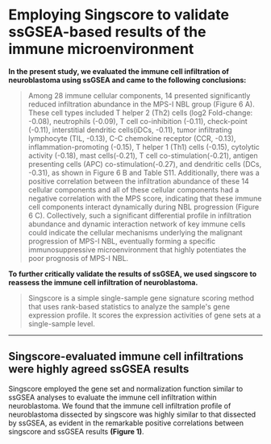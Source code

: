 # Employing Singscore to validate ssGSEA-based results of the immune microenvironment

**In the present study, we evaluated the immune cell infiltration of neuroblastoma using ssGSEA and came to the following conclusions:**

> Among 28 immune cellular components, 14 presented significantly reduced infiltration abundance in the MPS-I NBL group (Figure 6 A). These cell types included T helper 2 (Th2) cells (log2 Fold-change: -0.08), neutrophils (-0.09), T cell co-inhibition (-0.11), check-point (-0.11), interstitial dendritic cells(iDCs, -0.11), tumor infiltrating lymphocyte (TIL, -0.13), C-C chemokine receptor (CCR, -0.13), inflammation-promoting (-0.15), T helper 1 (Th1) cells (-0.15),  cytolytic activity (-0.18), mast cells(-0.21), T cell co-stimulation(-0.21), antigen presenting cells (APC) co-stimulation(-0.27), and dendritic cells (DCs, -0.31), as shown in Figure 6 B and Table S11. Additionally, there was a positive correlation between the infiltration abundance of these 14 cellular components and all of these cellular components had a negative correlation with the MPS score, indicating that these immune cell components interact dynamically during NBL progression (Figure 6 C). Collectively, such a significant differential profile in infiltration abundance and dynamic interaction network of key immune cells could indicate the cellular mechanisms underlying the malignant progression of MPS-I NBL, eventually forming a specific immunosuppressive microenvironment that highly potentiates the poor prognosis of MPS-I NBL.

**To further critically validate the results of ssGSEA, we used singscore to reassess the immune cell infiltration of neuroblastoma.**

> Singscore is a simple single-sample gene signature scoring method that uses rank-based statistics to analyze the sample's gene expression profile. It scores the expression activities of gene sets at a single-sample level.

---

## Singscore-evaluated immune cell infiltrations were highly agreed ssGSEA results

Singscore employed the gene set and normalization function similar to ssGSEA analyses to evaluate the immune cell infiltration within neuroblastoma.
We found that the immune cell infiltration profile of neuroblastoma dissected by singscore was highly similar to that dissected by ssGSEA, as evident in the remarkable positive correlations between singscore and ssGSEA results **(Figure 1)**.
